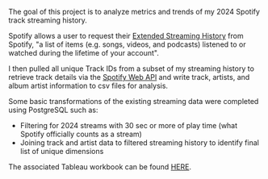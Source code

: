 The goal of this project is to analyze metrics and trends of my 2024 Spotify track streaming history.

Spotify allows a user to request their [Extended Streaming History](https://support.spotify.com/us/article/understanding-my-data/) from Spotify, "a list of items (e.g. songs, videos, and podcasts) listened to or watched during the lifetime of your account".

I then pulled all unique Track IDs from a subset of my streaming history to retrieve track details via the [Spotify Web API](https://developer.spotify.com/documentation/web-api) and write track, artists, and album artist information to csv files for analysis.

Some basic transformations of the existing streaming data were completed using PostgreSQL such as:
- Filtering for 2024 streams with 30 sec or more of play time (what Spotify officially counts as a stream)
- Joining track and artist data to filtered streaming history to identify final list of unique dimensions

The associated Tableau workbook can be found [HERE](https://public.tableau.com/views/2024SpotifyTrackStreaming/2024Streaming?:language=en-US&:sid=&:redirect=auth&:display_count=n&:origin=viz_share_link).

